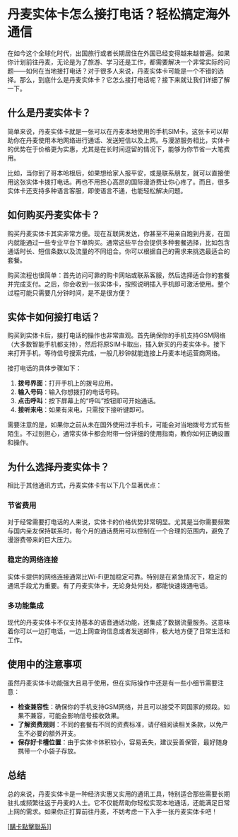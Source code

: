 # 丹麦实体卡怎么接打电话？轻松搞定海外通信

在如今这个全球化时代，出国旅行或者长期居住在外国已经变得越来越普遍。如果你计划前往丹麦，无论是为了旅游、学习还是工作，都需要解决一个非常实际的问题——如何在当地接打电话？对于很多人来说，丹麦实体卡可能是一个不错的选择。那么，到底什么是丹麦实体卡？它怎么接打电话呢？接下来就让我们详细了解一下。

## 什么是丹麦实体卡？

简单来说，丹麦实体卡就是一张可以在丹麦本地使用的手机SIM卡。这张卡可以帮助你在丹麦使用本地网络进行通话、发送短信以及上网。与漫游服务相比，实体卡的优势在于价格更为实惠，尤其是在长时间逗留的情况下，能够为你节省一大笔费用。

比如，当你到了哥本哈根后，如果想给家人报平安，或是联系朋友，就可以直接使用这张实体卡拨打电话。再也不用担心高昂的国际漫游费让你心疼了。而且，很多实体卡还支持多种语言客服，即使语言不通，也能轻松解决问题。

## 如何购买丹麦实体卡？

购买丹麦实体卡其实非常方便。现在互联网发达，你甚至不用亲自跑到丹麦，在国内就能通过一些专业平台下单购买。通常这些平台会提供多种套餐选择，比如包含通话时长、短信条数以及流量的不同组合。你可以根据自己的需求来挑选最适合的套餐。

购买流程也很简单：首先访问可靠的购卡网站或联系客服，然后选择适合你的套餐并完成支付。之后，你会收到一张实体卡，按照说明插入手机即可激活使用。整个过程可能只需要几分钟时间，是不是很方便？

## 实体卡如何接打电话？

购买到实体卡后，接打电话的操作也非常直观。首先确保你的手机支持GSM网络（大多数智能手机都支持），然后将原SIM卡取出，插入新买的丹麦实体卡。接下来打开手机，等待信号搜索完成，一般几秒钟就能连接上丹麦本地运营商网络。

接打电话的具体步骤如下：
1. **拨号界面**：打开手机上的拨号应用。
2. **输入号码**：输入你想拨打的电话号码。
3. **点击呼叫**：按下屏幕上的“呼叫”按钮即可开始通话。
4. **接听来电**：如果有来电，只需按下接听键即可。

需要注意的是，如果你之前从未在国外使用过手机卡，可能会对当地拨号方式有些陌生。不过别担心，通常实体卡都会附带一份详细的使用指南，教你如何正确设置和操作。

## 为什么选择丹麦实体卡？

相比于其他通讯方式，丹麦实体卡有以下几个显著优点：

### 节省费用
对于经常需要打电话的人来说，实体卡的价格优势非常明显。尤其是当你需要频繁与国内亲友保持联系时，每个月的通话费用可以控制在一个合理的范围内，避免了漫游费带来的巨大压力。

### 稳定的网络连接
实体卡提供的网络连接通常比Wi-Fi更加稳定可靠。特别是在紧急情况下，稳定的通讯手段尤为重要。有了丹麦实体卡，无论身处何处，都能快速拨通电话。

### 多功能集成
现代的丹麦实体卡不仅支持基本的语音通话功能，还集成了数据流量服务。这意味着你可以一边打电话，一边上网查询信息或者发送邮件，极大地方便了日常生活和工作。

## 使用中的注意事项

虽然丹麦实体卡功能强大且易于使用，但在实际操作中还是有一些小细节需要注意：

- **检查兼容性**：确保你的手机支持GSM网络，并且可以接受不同国家的频段。如果不兼容，可能会影响信号接收效果。
- **了解资费规则**：不同的套餐有不同的资费标准，请仔细阅读相关条款，以免产生不必要的额外开支。
- **保存好卡槽位置**：由于实体卡体积较小，容易丢失，建议妥善保管，最好随身携带一个小袋子存放。

## 总结

总的来说，丹麦实体卡是一种经济实惠又实用的通讯工具，特别适合那些需要长期驻扎或频繁往返于丹麦的人士。它不仅能帮助你轻松实现本地通话，还能满足日常上网的需求。如果你正打算前往丹麦，不妨考虑一下入手一张丹麦实体卡吧！

[[購卡點擊聯系](https://t.me/s/esim1088)]]